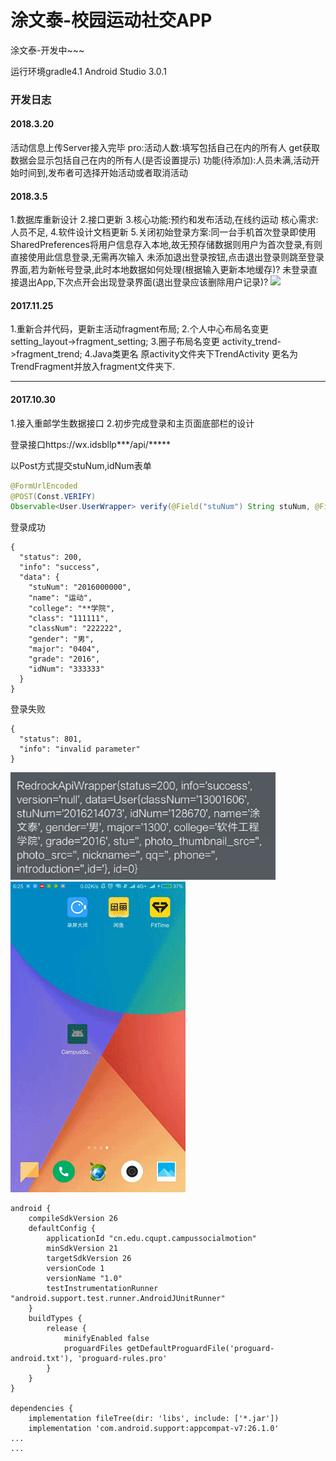 # 涂文泰-校园运动社交APP
涂文泰-开发中~~~

运行环境gradle4.1  Android Studio 3.0.1

### 开发日志
#### 2018.3.20
活动信息上传Server接入完毕
pro:活动人数:填写包括自己在内的所有人
get获取数据会显示包括自己在内的所有人(是否设置提示)
功能(待添加):人员未满,活动开始时间到,发布者可选择开始活动或者取消活动

#### 2018.3.5
1.数据库重新设计
2.接口更新
3.核心功能:预约和发布活动,在线约运动
  核心需求:人员不足,
4.软件设计文档更新
5.关闭初始登录方案:同一台手机首次登录即使用SharedPreferences将用户信息存入本地,故无预存储数据则用户为首次登录,有则直接使用此信息登录,无需再次输入
未添加退出登录按钮,点击退出登录则跳至登录界面,若为新帐号登录,此时本地数据如何处理(根据输入更新本地缓存)? 未登录直接退出App,下次点开会出现登录界面(退出登录应该删除用户记录)?
![](/pic/new_interface.gif)

#### 2017.11.25
1.重新合并代码，更新主活动fragment布局;
2.个人中心布局名变更 setting_layout->fragment_setting;
3.圈子布局名变更 activity_trend->fragment_trend;
4.Java类更名 原activity文件夹下TrendActivity 更名为 TrendFragment并放入fragment文件夹下.

***
#### 2017.10.30
1.接入重邮学生数据接口
2.初步完成登录和主页面底部栏的设计

登录接口https://wx.idsbllp***/api/*****

以Post方式提交stuNum,idNum表单
``` java
@FormUrlEncoded
@POST(Const.VERIFY)
Observable<User.UserWrapper> verify(@Field("stuNum") String stuNum, @Field("idNum") String idNum);
```
登录成功
```
{
  "status": 200,
  "info": "success",
  "data": {
    "stuNum": "2016000000",
    "name": "运动",
    "college": "**学院",
    "class": "111111",
    "classNum": "222222",
    "gender": "男",
    "major": "0404",
    "grade": "2016",
    "idNum": "333333"
  }
}
```
登录失败
```
{
  "status": 801,
  "info": "invalid parameter"
}
```
![](/pic/json.PNG)
![](/pic/first.gif)
```
android {
    compileSdkVersion 26
    defaultConfig {
        applicationId "cn.edu.cqupt.campussocialmotion"
        minSdkVersion 21
        targetSdkVersion 26
        versionCode 1
        versionName "1.0"
        testInstrumentationRunner "android.support.test.runner.AndroidJUnitRunner"
    }
    buildTypes {
        release {
            minifyEnabled false
            proguardFiles getDefaultProguardFile('proguard-android.txt'), 'proguard-rules.pro'
        }
    }
}

dependencies {
    implementation fileTree(dir: 'libs', include: ['*.jar'])
    implementation 'com.android.support:appcompat-v7:26.1.0'
...
...
```

